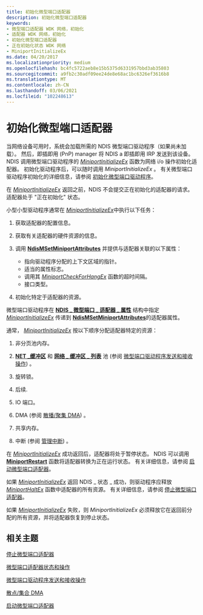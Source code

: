 ```yaml
---
title: 初始化微型端口适配器
description: 初始化微型端口适配器
keywords:
- 微型端口适配器 WDK 网络，初始化
- 适配器 WDK 网络，初始化
- 初始化微型端口适配器
- 正在初始化状态 WDK 网络
- MiniportInitializeEx
ms.date: 04/20/2017
ms.localizationpriority: medium
ms.openlocfilehash: bc4fc5722aeb8e15b5375d6331957bbd3ab35803
ms.sourcegitcommit: a9fb2c30adf09ee24de8e68ac1bc6326ef3616b8
ms.translationtype: MT
ms.contentlocale: zh-CN
ms.lasthandoff: 03/06/2021
ms.locfileid: "102248613"
---
```

# <a name="initializing-a-miniport-adapter"></a>初始化微型端口适配器





当网络设备可用时，系统会加载所需的 NDIS 微型端口驱动程序（如果尚未加载）。 然后，即插即用 (PnP) manager 将 NDIS a 即插即用 IRP 发送到该设备。 NDIS 调用微型端口驱动程序的 [*MiniportInitializeEx*](/windows-hardware/drivers/ddi/ndis/nc-ndis-miniport_initialize) 函数为网络 i/o 操作初始化适配器。 初始化驱动程序后，可以随时调用 *MiniportInitializeEx* 。 有关微型端口驱动程序初始化的详细信息，请参阅 [初始化微型端口驱动程序](initializing-a-miniport-driver.md)。

在 [*MiniportInitializeEx*](/windows-hardware/drivers/ddi/ndis/nc-ndis-miniport_initialize) 返回之前，NDIS 不会提交正在初始化的适配器的请求。 适配器处于 "正在初始化" 状态。

小型小型驱动程序通常在 [*MiniportInitializeEx*](/windows-hardware/drivers/ddi/ndis/nc-ndis-miniport_initialize)中执行以下任务：

1.  获取适配器的配置信息。

2.  获取有关适配器的硬件资源的信息。

3.  调用 [**NdisMSetMiniportAttributes**](/windows-hardware/drivers/ddi/ndis/nf-ndis-ndismsetminiportattributes) 并提供与适配器关联的以下属性：
    -   指向驱动程序分配的上下文区域的指针。
    -   适当的属性标志。
    -   调用其 [*MiniportCheckForHangEx*](/windows-hardware/drivers/ddi/ndis/nc-ndis-miniport_check_for_hang) 函数的超时间隔。
    -   接口类型。

4.  初始化特定于适配器的资源。

微型端口驱动程序在 [**NDIS \_ 微型端口 \_ 适配器 \_ 属性**](/windows-hardware/drivers/ddi/ndis/ns-ndis-_ndis_miniport_adapter_attributes) 结构中指定 [*MiniportInitializeEx*](/windows-hardware/drivers/ddi/ndis/nc-ndis-miniport_initialize) 传递到 [**NdisMSetMiniportAttributes**](/windows-hardware/drivers/ddi/ndis/nf-ndis-ndismsetminiportattributes)的适配器属性。

通常， [*MiniportInitializeEx*](/windows-hardware/drivers/ddi/ndis/nc-ndis-miniport_initialize) 按以下顺序分配适配器特定的资源：

1.  非分页池内存。

2.  [**NET \_缓冲区**](/windows-hardware/drivers/ddi/nbl/ns-nbl-net_buffer) 和 [**网络 \_ 缓冲区 \_ 列表**](/windows-hardware/drivers/ddi/nbl/ns-nbl-net_buffer_list) 池 (参阅 [微型端口驱动程序发送和接收操作](miniport-driver-send-and-receive-operations.md)) 。

3.  旋转锁。

4.  后续.

5.  IO 端口。

6.  DMA (参阅 [散播/聚集 DMA](./ndis-scatter-gather-dma.md)) 。

7.  共享内存。

8.  中断 (参阅 [管理中断](registering-and-deregistering-interrupts.md)) 。

在 [*MiniportInitializeEx*](/windows-hardware/drivers/ddi/ndis/nc-ndis-miniport_initialize) 成功返回后，适配器将处于暂停状态。 NDIS 可以调用 [**MiniportRestart**](/windows-hardware/drivers/ddi/ndis/nc-ndis-miniport_restart) 函数将适配器转换为正在运行状态。 有关详细信息，请参阅 [启动微型端口适配器](starting-an-adapter.md)。

如果 [*MiniportInitializeEx*](/windows-hardware/drivers/ddi/ndis/nc-ndis-miniport_initialize) 返回 NDIS \_ 状态 \_ 成功，则驱动程序应释放 [*MiniportHaltEx*](/windows-hardware/drivers/ddi/ndis/nc-ndis-miniport_halt) 函数中适配器的所有资源。 有关详细信息，请参阅 [停止微型端口适配器](halting-a-miniport-adapter.md)。

如果 [*MiniportInitializeEx*](/windows-hardware/drivers/ddi/ndis/nc-ndis-miniport_initialize) 失败，则 *MiniportInitializeEx* 必须释放它在返回前分配的所有资源，并将适配器恢复到停止状态。

## <a name="related-topics"></a>相关主题


[停止微型端口适配器](halting-a-miniport-adapter.md)

[微型端口适配器状态和操作](miniport-adapter-states-and-operations.md)

[微型端口驱动程序发送和接收操作](miniport-driver-send-and-receive-operations.md)

[散点/集合 DMA](./ndis-scatter-gather-dma.md)

[启动微型端口适配器](starting-an-adapter.md)

 

